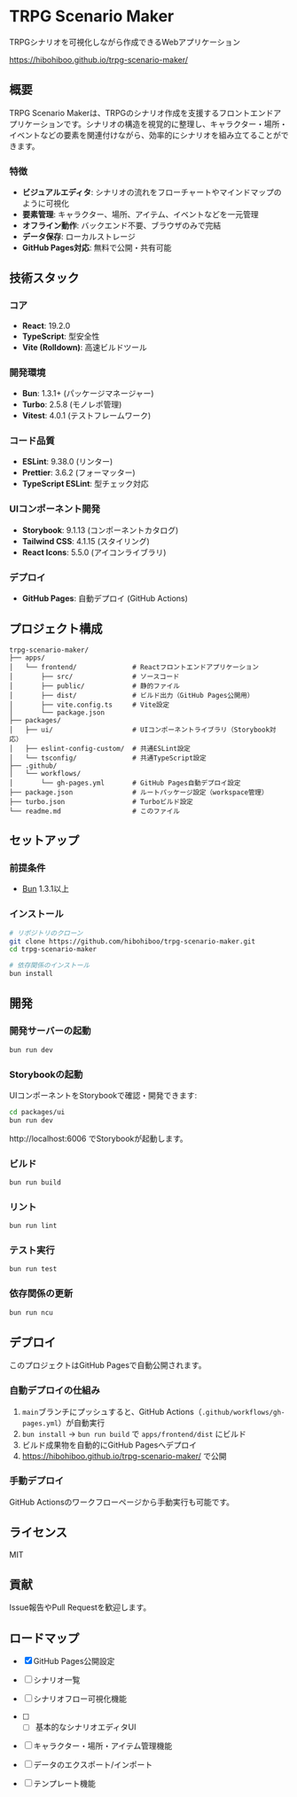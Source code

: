 # TRPG Scenario Maker

TRPGシナリオを可視化しながら作成できるWebアプリケーション

https://hibohiboo.github.io/trpg-scenario-maker/

## 概要

TRPG Scenario Makerは、TRPGのシナリオ作成を支援するフロントエンドアプリケーションです。シナリオの構造を視覚的に整理し、キャラクター・場所・イベントなどの要素を関連付けながら、効率的にシナリオを組み立てることができます。

### 特徴

- **ビジュアルエディタ**: シナリオの流れをフローチャートやマインドマップのように可視化
- **要素管理**: キャラクター、場所、アイテム、イベントなどを一元管理
- **オフライン動作**: バックエンド不要、ブラウザのみで完結
- **データ保存**: ローカルストレージ
- **GitHub Pages対応**: 無料で公開・共有可能

## 技術スタック

### コア

- **React**: 19.2.0
- **TypeScript**: 型安全性
- **Vite (Rolldown)**: 高速ビルドツール

### 開発環境

- **Bun**: 1.3.1+ (パッケージマネージャー)
- **Turbo**: 2.5.8 (モノレポ管理)
- **Vitest**: 4.0.1 (テストフレームワーク)

### コード品質

- **ESLint**: 9.38.0 (リンター)
- **Prettier**: 3.6.2 (フォーマッター)
- **TypeScript ESLint**: 型チェック対応

### UIコンポーネント開発

- **Storybook**: 9.1.13 (コンポーネントカタログ)
- **Tailwind CSS**: 4.1.15 (スタイリング)
- **React Icons**: 5.5.0 (アイコンライブラリ)

### デプロイ

- **GitHub Pages**: 自動デプロイ (GitHub Actions)

## プロジェクト構成

```
trpg-scenario-maker/
├── apps/
│   └── frontend/              # Reactフロントエンドアプリケーション
│       ├── src/               # ソースコード
│       ├── public/            # 静的ファイル
│       ├── dist/              # ビルド出力（GitHub Pages公開用）
│       ├── vite.config.ts     # Vite設定
│       └── package.json
├── packages/
│   ├── ui/                    # UIコンポーネントライブラリ（Storybook対応）
│   ├── eslint-config-custom/  # 共通ESLint設定
│   └── tsconfig/              # 共通TypeScript設定
├── .github/
│   └── workflows/
│       └── gh-pages.yml       # GitHub Pages自動デプロイ設定
├── package.json               # ルートパッケージ設定（workspace管理）
├── turbo.json                 # Turboビルド設定
└── readme.md                  # このファイル
```

## セットアップ

### 前提条件

- [Bun](https://bun.sh/) 1.3.1以上

### インストール

```bash
# リポジトリのクローン
git clone https://github.com/hibohiboo/trpg-scenario-maker.git
cd trpg-scenario-maker

# 依存関係のインストール
bun install
```

## 開発

### 開発サーバーの起動

```bash
bun run dev
```

### Storybookの起動

UIコンポーネントをStorybookで確認・開発できます:

```bash
cd packages/ui
bun run dev
```

http://localhost:6006 でStorybookが起動します。

### ビルド

```bash
bun run build
```

### リント

```bash
bun run lint
```

### テスト実行

```bash
bun run test
```

### 依存関係の更新

```bash
bun run ncu
```

## デプロイ

このプロジェクトはGitHub Pagesで自動公開されます。

### 自動デプロイの仕組み

1. `main`ブランチにプッシュすると、GitHub Actions（`.github/workflows/gh-pages.yml`）が自動実行
2. `bun install` → `bun run build` で `apps/frontend/dist` にビルド
3. ビルド成果物を自動的にGitHub Pagesへデプロイ
4. https://hibohiboo.github.io/trpg-scenario-maker/ で公開

### 手動デプロイ

GitHub Actionsのワークフローページから手動実行も可能です。

## ライセンス

MIT

## 貢献

Issue報告やPull Requestを歓迎します。

## ロードマップ

- [x] GitHub Pages公開設定
- [ ] シナリオ一覧
- [ ] シナリオフロー可視化機能
- [ ] - [ ] 基本的なシナリオエディタUI
- [ ] キャラクター・場所・アイテム管理機能

- [ ] データのエクスポート/インポート
- [ ] テンプレート機能
